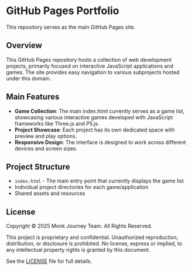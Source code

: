 # GitHub Pages Portfolio

This repository serves as the main GitHub Pages site.

## Overview

This GitHub Pages repository hosts a collection of web development projects, primarily focused on interactive JavaScript applications and games. The site provides easy navigation to various subprojects hosted under this domain.

## Main Features

- **Game Collection**: The main index.html currently serves as a game list, showcasing various interactive games developed with JavaScript frameworks like Three.js and P5.js.
- **Project Showcase**: Each project has its own dedicated space with preview and play options.
- **Responsive Design**: The interface is designed to work across different devices and screen sizes.

## Project Structure

- `index.html` - The main entry point that currently displays the game list
- Individual project directories for each game/application
- Shared assets and resources

## License

Copyright © 2025 Monk Journey Team. All Rights Reserved.

This project is proprietary and confidential. Unauthorized reproduction, distribution, or disclosure is prohibited. No license, express or implied, to any intellectual property rights is granted by this document.

See the [LICENSE](LICENSE) file for full details.

